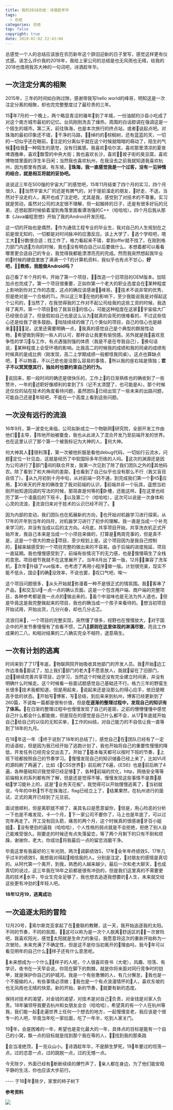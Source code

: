 ```yaml
---
title: 我的2018总结：诗酒趁年华
tags:
  - 总结
categories: 总结
top: false
copyright: true
date: 2019-02-02 22:43:04
---
```

总感觉一个人的总结应该放在农历新年这个辞旧迎新的日子里写，感觉这样更有仪式感。该怎么评价我的2018年，我给上家公司的总结是也无风雨也无晴，给我的2018也借用我苏大神的一句词吧，诗酒趁年华。
<!--more-->
## 一次注定分离的相聚
2015年，三年的时间如白驹过隙，感谢带我写hello world的峰哥，明知这是一次注定分离的相聚，却也完完整整度过了最珍贵的三年。

15年7月的一个晚上，两个略显青涩的骚年到了羊城，一份油腻的沙县小吃成了对这个南方城市最初的记忆。台风刚刚洗去了燥热，周围的白话腔调在强调这是一个陌生的城市。第二天，前往珠海，也是本次旅行的终点站，或者说起点吧。对珠海的最初印象还不错，干净的马路，绰约的棕榈树，还有蓝蓝的天，一切的一切似乎还在眼前。注定的分离似乎就在这个时候就暗暗的萌动了，陌生的气候给我一种陌生的感觉，没有归属感。我喜欢哈尔滨，喜欢那里清凉的夏夜啤酒撸串，喜欢飘雪的中央大街；我也喜欢长沙，喜欢坡子街的臭豆腐，喜欢博物馆里面的浮生半日闲；当然我也喜欢杭州，在我没去之前我就知道我喜欢杭州，因为那里有西湖，有东坡。**珠海，我一直感觉我是一个过客，没有一见钟情的结合，就是相互将就的妥协吧。**

说说这三年在500强的宇宙大厂的感觉吧，15年11月结束了四个月的实习，四个月很久，当然宇宙大厂的还是有脾气的，对于提前溜走的朋友，好走、不送，当然对于没走的人，离开也成了注定吧，尤其是我，感觉到了对技术的不尊重。实习就是劳动，虽然对公司的决定很不理解，但一起搬砖的日子，还是有很多好玩的兄弟，还想起那时候偷着溜到角落里面看谭浩强的C++（哈哈哈）。四个月后我从那本《Java编程思想》开始了我的Android开发历程。

这一切的开始也是偶然，作为通信工程专业的毕业生，我对自己的人生规划在之前是很无知的，一切都是对时间脉冲的应激反应。该上大学了，选个学校吧，嗯工大分数很合适；找工作了，格力看起来不错，拿到offer就不找了。在刚到格力部门内选方向的时候，我也没有明白自己以后要做什么，本想着都可以看看哪里更合适自己的专业，我觉得我都能漂漂亮亮的完成。然而我突然想起我毕业的时候的硬盘里放了满满一个T的计算机资料，我似乎也有点不甘心，**好吧，教练，我能做Android吗？**

自己看了半个月的书，开始了第一个项目，改造一个旧项目的OEM版本。加班加点也完成了。第一个项目很重要，正如你第一个老大的职业态度会在某种程度上影响到你对工作的态度，这点的确应该感谢峰哥。技术不说非常的优秀，但是绝对是一个合格的TL。所以这三年在他的影响下，至少我能说我是对得起这个公司的，当然了，在我觉得我的工作对不起公司给我的这些工资的时候，我选择了离开。第一个项目给了我盲目的信心，可能这种程度在这家宇宙级大厂已经很合适了。但是假如自己也是这么认为就真的会死的很难看的，不过这些信心还是给我了很多鼓励。陆陆续续的做了几个类似的项目，自己的信心也是越来足。这里还需要明确一点，我真的感觉自己是个典型的群居性动物，希望做到得到一些人的认可，那样会让我更有愉悦感。另外就是我喜欢竞争性的学习与工作，有点遇强则强的体质（我是不是在夸我自己），换句话说，某种程度上会受环境的影响。比我高二的时候我的成绩和我的同桌的成绩有时候真的是成比例（刚发现，高二上学期成绩一般都怪我同桌）。这点也算缺点吧， 不以物喜，不以己悲也是没那么容易的事情，所以我的座右铭是慎独；**君子不以冥冥堕其行，独处时也要约束自己的行为。**

说回来，那一段时间的确还是很快乐的，工作上的日渐熟练也的确收到了一些赞许，一年的述职好像顺利的拿到了S（记不太清楚了，也可能是A）。那个时候还仅仅的站在技术的角度看待问题，虽然团队已经出现了一些未来的出路问题，可能自己还是年轻吧，不能在一个高度上看到这些问题。

## 一次没有远行的流浪

16年9月，第一波变化来临，公司拟新成立一个物联网研究院，全部开发工作由他们主导，阵地开始被蚕食，我也从此进入了混合开发乃至前端开发的世界。也在这里认识了那个第一个被我标记为大神的人，何大神。

何大神其人很利落，第一次被他折服是看他debug代码，一切如行云流水，问题定位一针见血，这就是经历了中软国际多年历练的人吗。这次的渊源还是因为公司进行了部门间的联合开发，我第一次见到了除了我们团队之外的其他码农。除了看到了和大神间的差距，也看到了自己似乎也没有那么不行（我又盲目自信了）。从九月初到十月中旬，从对前端一窍不通，到完成我们第一个H5应用，30来天的开发的确改变了我对前端的认识，前端并非一个玩具，遥想当初刚开始知道回调的写法的时候，那简直是何等的卧槽，还能这样。在这里也经历了第一个凌晨后的下班卡，以及第二个（哈哈哈），这次可以说是一次身体和心灵的流浪，流浪归来对于技术的认识已经不同了。

因为内部的变动，我们团队也在拓展新的方向，也开始对机器学习进行探索。从17年的开年到当年的四月，对机器学习进行了初步的理解。我一直是当成一个补充来学习的，并没有当成以后的主方向。4月底，共享项目开始，共享洗衣机正式开始开发，我自己本来是当成一个小项目来做的，打算是两周完事的，但是真不是，这是一个很大的商业项目，至少规划上是。这个项目因为是我自己控制的，越来越感受到一个项目完整的做出来的不容易。由于后端的进度拖延，项目一直延期。我也慢慢感受到了，前端有些情况下的无力感，也是慢慢萌生了全栈的意思。项目细节我就不在这里展开了。当年8月出了第一版，12月兼容了洗车机，次年升级了vue版本，也考虑了再用小程序做一版。计划很完美，现实不能不低头，国企的确没效率，不说也罢，叹口气吧，唉～

这个项目问题很多，从头开始就弥漫着一种不是很正式的情氛围。我客串了产品，和交互UI一点一点的确认页面。这是一个包含用户端、商户端的完整项目，各种参考都是我一点点的做出来的，虽个中滋味也是无法为外人道也，但是毕竟这是我完整做起来的项目，我也的确当成一个孩子来看待的。想当初项目开始试用，开始出货，几分兴奋，却也几分忐忑。

流浪归来，一个项目的完整实现，突然懂了很多，视野也在慢慢放大，对于国企中的开发节奏慢慢有了些看不惯，**二八原则在这里体现的淋漓尽致**，而且工作成果的二八，和相对结果的二八确实完全不相符，退意萌生。

## 一次有计划的逃离
时间来到了了17年底，物联网院开始吸收其他部门的开发人员。我开始边工作边准备面试了，加上我们部门的老大不愿意放人，我就留在了旧部门，边继续完善共享项目，边学习，当然这个时候还没有完全建立时间表，并没有明确什么时候走。这个时候看一些面试题感觉自己基础还不行。格力三年的野蛮生长很多技术我都知道，但是用起来，说起来还是没那么的得心应手，依旧是眼高手低的状态。开始写博客，写总结，到后来来到杭州，博客已经更新到了260篇，不说每一篇都是很有价值，但是**在逐渐的整理过程中，发现自己的知识有了体系。**在日渐的整理过程中也慢慢发现了自己的差距，之前的懵懵懂懂中感觉自己什么都会什么都能做，但是现在的感觉是自己什么都不会，从17年底就开始自己给自己的以往的无知买单，工作的纠结，对自己能力的不自信让我一直等到了18年的九月。

在18年这一年（终于说到了18年的总结了），感觉自己在团队已经有了一定的话语权，但是因为我已经开始了逃跑计划了，我也开始将自己的重要性慢慢的降低，开发任务已经完全交出去了。开始了基本每天都可以按时下班的节奏，上班下班都按照自己的节奏学习。慢慢发现自己的知识储备已经上来了，比如VUE的源码刷了两遍了，比如《CSS世界》前后刷了6遍，《ES6》也是前后刷了4遍，各种基础知识我觉得已经足够了，各种前端的优化，http，网络安全等等前端相关的系列都有所了解，但是还是觉得不够，慢慢发现这些事情不是靠基础学习能补上的，这是“业务天花板”，我觉得可以开始慢慢逃离了，当初就说，今年的中秋节不在珠海过，flag已经立上了，结果果然，在杭州进行的面试，正式的离开已经到了元旦前。

面试很顺利，但是离职就不顺了，美其名曰是愿意留你，但是，用心险恶的分析一下也是不难发现，卡一个月，下一家公司不要你了，马上也是年底了，可以过完年再走了。开工没有回头箭，痛苦的两个月，这个时候真的很感谢牙百小姐姐，没有使劲的逼我（哈哈哈），个人性格的弱点就是不会拒绝，拒绝了别人自己能难受很久。刚要走的时候还有点失落留恋，等了两个月剩下的只有不耐和烦躁，谢谢你，老大，你成功将我最后一点的留恋消磨干净。

毕竟这里有我最好的三年光阴，两次调薪绩效S，17年全年年终绩效S，17年几乎过半的绩效S，我想我对得起相信我的人。分别是注定，对朋友的感情是真切的。从阿代第一个离开，到我，熟悉的人越来越少。最后一次和老大聊天，也成真切的说过，这三年我在18年之前都是很有冲劲的，但是我们这里真的不需要更高的技术水平，毕业生完全足够了，我也想去追逐我想要的人生，未来就交给这些更有冲劲的年轻人吧。

**18年12月19，逃离成功**

## 一次追逐太阳的冒险
12月20号，索尔斯克亚拿起了在曼联的教鞭，这一天，我开始追逐我的太阳。不同的节奏，不同的氛围，这可以称为是一次个人脱离舒适区的一次冒险吧，我喜欢阳光，感觉太阳就是生命力的象征，我愿意将这次的重新开始称为一次冒险，未来充满了不确定性，但是这不是你当初离开的理由吗，我今年可以看见明年的自己什么样子还有什么意思呢。

未来想成为一个什么样子的人呢，个人很喜欢夜书（大佬），风趣、坦荡、有学识，夜书在一天早会说，你现在脚下的荆棘，就是你将来面对同行竞争时的铠甲，就是保护你自己的护城河。我是一个有些惫懒的人，有几分懈怠，我也是一个不服输的人，有些事情必须做；我也是一个有点浪漫情怀的人，喜欢东坡的也无风雨也无晴的快意。新的开始，新的节奏，就要有新的态度。

保持对技术的渴望，对金钱的渴望，对技术是对自己负责，对金钱是对家人负责。18年骗领导我要去杭州和女朋友会合（哈哈哈），希望真的有一个人在杭州等我，我们能一起走遍世界上任何一个想去的地方，一起慢慢变老，我应该是个很专一的人吧，毕竟当年吃一家拉面，吃了一年半，吃到人家关门。

19年，会是困难的一年，希望也是变化最大的一年，具体点的目标是能有一个自己的小窝，飘一点的目标就是找到那个我在等的人，找到我的那条路

会当凌绝顶，一览众山小。诗酒趁年华，不是醉生梦死，19年要过的坦荡一点，过的恣意一点，过的跳脱一点，过的无憾一点。

今天除夕，外面已经有断断续续的爆竹声了，亲人都在身边，为了他们能安稳平静的生活，你也应该大步前行。

---- 于18年除夕，家里的柿子树下

**参考资料**
[]()

![](http://oankigr4l.bkt.clouddn.com/wexin.png)